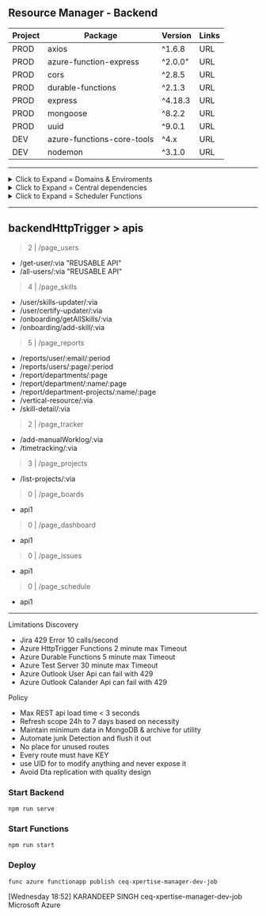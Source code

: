 ## Resource Manager - Backend

| Project | Package | Version | Links |
|---|---|---|---|
| PROD | axios | ^1.6.8 | URL |
| PROD | azure-function-express | ^2.0.0" | URL |
| PROD | cors | ^2.8.5 | URL |
| PROD | durable-functions | ^2.1.3 | URL |
| PROD | express | ^4.18.3 | URL |
| PROD | mongoose | ^8.2.2 | URL |
| PROD | uuid | ^9.0.1 | URL |
| DEV | azure-functions-core-tools | ^4.x | URL |
| DEV | nodemon | ^3.1.0 | URL |


<hr>


<details>
<summary>Click to Expand = Domains & Enviroments</summary>

LOCAL Enviroment
> http://localhost:7071

DEV Enviroment
> https://ceq-xpertise-manager-dev.azurewebsites.net

STG Enviroment
> UNKNOWN

PROD Enviroment
> UNCLEAR

</details>

<details>
<summary>Click to Expand = Central dependencies</summary>

- backendHttpTrigger
    - credsStore.js
    - universal.model.js

</details>

<details>
<summary>Click to Expand = Scheduler Functions</summary>

- DurableFunctionsActivity > Services
- FunctionsOrchestrator > FunctionsOrchestrator
- HttpTriggerOrchestrator > FunctionsOrchestrator

- scheduleUsers > HttpTriggerOrchestrator
- scheduleProjects > HttpTriggerOrchestrator
- scheduleBoards > HttpTriggerOrchestrator

- schedule_issuePiranhas > HttpTriggerOrchestrator
- schedule_issueTurtles > HttpTriggerOrchestrator
- schedule_issueWhales > HttpTriggerOrchestrator

- scheduleWorklogs > HttpTriggerOrchestrator

- scheduleDepartments > HttpTriggerOrchestrator
- scheduleSkills > HttpTriggerOrchestrator

- Services > reusable-functions

</details>


<hr>


## backendHttpTrigger > apis

> 2 | /page_users
- /get-user/:via "REUSABLE API"
- /all-users/:via "REUSABLE API"

> 4 | /page_skills
- /user/skills-updater/:via
- /user/certify-updater/:via
- /onboarding/getAllSkills/:via
- /onboarding/add-skill/:via

> 5 | /page_reports
- /reports/user/:email/:period
- /reports/users/:page/:period
- /report/departments/:page
- /report/department/:name/:page
- /report/department-projects/:name/:page
- /vertical-resource/:via
- /skill-detail/:via

> 2 | /page_tracker
- /add-manualWorklog/:via
- /timetracking/:via

> 3 | /page_projects
- /list-projects/:via

> 0 | /page_boards 
- api1

> 0 | /page_dashboard
- api1

> 0 | /page_issues 
- api1

> 0 | /page_schedule
- api1

<hr>

Limitations Discovery
- Jira 429 Error 10 calls/second
- Azure HttpTrigger Functions 2 minute max Timeout
- Azure Durable Functions 5 minute max Timeout
- Azure Test Server 30 minute max Timeout
- Azure Outlook User Api can fail with 429
- Azure Outlook Calander Api can fail with 429

Policy
- Max REST api load time < 3 seconds
- Refresh scope 24h to 7 days based on necessity
- Maintain minimum data in MongoDB & archive for utility
- Automate junk Detection and flush it out
- No place for unused routes
- Every route must have KEY
- use UID for to modify anything and never expose it
- Avoid Dta replication with quality design


### Start Backend
```npm run serve```

### Start Functions
```npm run start```

### Deploy
```func azure functionapp publish ceq-xpertise-manager-dev-job```

[Wednesday 18:52] KARANDEEP SINGH
ceq-xpertise-manager-dev-job
Microsoft Azure
